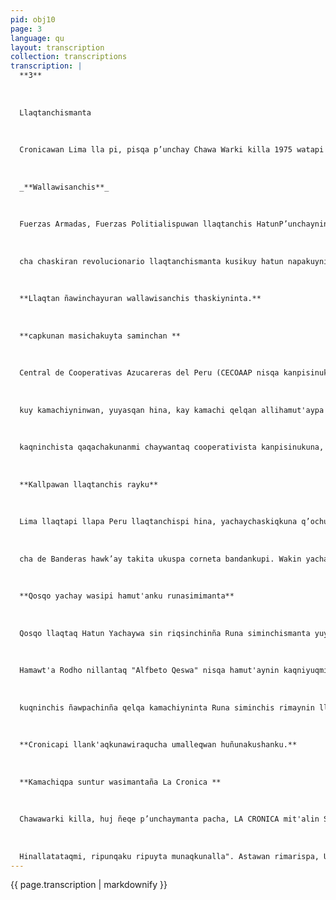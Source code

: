```yaml
---
pid: obj10
page: 3
language: qu
layout: transcription
collection: transcriptions
transcription: |
  **3**
  
  
  
  Llaqtanchismanta
  
  
  
  Cronicawan Lima lla pi, pisqa p’unchay Chawa Warki killa 1975 watapi
  
  
  
  _**Wallawisanchis**_
  
  
  
  Fuerzas Armadas, Fuerzas Politialispuwan llaqtanchis HatunP’unchayninta saminchaspa kallpawa thaskinku, chaymi qhepanqa allin yupaychasqa llaqtaq yuyayninpi, paykunan kuskachakuranku t'aqllayninkuwan Brasil hatun k’ijllupi. Yachasqanchis hina, Desfile Militar nisqanchista sayarichikuran, 154 wata ta hunt'achispa Llaqtanchis Qespimusqanta saminchaspa, kay q’ochurikuy ninchista ñawpachiran llaqtanchis Umalliq Wamink’a Juan Velasco Alvarado Kikillantaqmi llaqtanchis hunt'aran kusikuyninta mast'arispa kay kinsa chunka kuadrasninpi Brasil hatunk'ijlluta. Chaypaqmi llaqtanchis puririran túta illarimuy p’unchayninmanta pacha. Hinamantaq hunt'aranku tiyanakunata lliw Brasil hatun k’ijllupi kay p’unchaypaq sayachisqankuta, allinta qhawanankupaq, kikillantaqmi hatunwasikunamanta qhawaranku Fuerzas Armadas thaskiyninta. 10.45 tuy pachata rikhuriramun allchasqa karrupi Llaqtanchis Kamachikuqninchis Wamink’a Juan Velasc Alvarado aqnu pullisqa Primer Ministro Wamink’a Francisco Morales Bermúdez, Wamink’awan Enrique lbañez Burga Casa Militar umalliqwan paykunawan kuskachakuspa. Hinamartaq Kamachikuqninchis karrunpi purirqaran llaqtaq Umalliqkunaq qhawanan pata kama, OvaloPueblo Librekama, chaypin tarikuran iskay chunka kinsayuq kuadrasninpi Brasil hatun k’ijllupi, chaymanta pa
  
  
  
  cha chaskiran revolucionario llaqtanchismanta kusikuy hatun napakuyninta. Hatun thaskiy qallarinanpaqtaq wayna wallawisakuna qespichiranku Puka Yuraq unanchanchista raphapayananpaq Marcha de Banderas awkay takiy mast'ariypi. Hinamantaq Guardia Repúblicana uyarichiranku llaqtanchis Unanchayninta, chayman qatichispa Revolucion Peruanaq hayllinta. Chaymantaq Wamink'a Leonidas Rodriguez Figueroa Llaqtanchis Wallawisakunaq Umalliqnin achhuyuran, Juan Velasco Alvarado llaqtanchis Kamachikuqninchisman Hatun Thaskiy qallarinanpaq. Ñawinchakuspa hina kay Hatun Thaskiy qallariran, chunka hujniyuw tuy p’unchaymanta, hina tukunanpaq huj tuy chawpi p’unchay wasapaytaña, llaqtaq t'aqllay qhawayninpi Fuerzas Armadanchis thaskiran pusaq wakinchayukuspa agrupamientos nisqankupi.
  
  
  
  **Llaqtan ñawinchayuran wallawisanchis thaskiyninta.**
  
  
  
  **capkunan masichakuyta saminchan **
  
  
  
  Central de Cooperativas Azucareras del Peru (CECOAAP nisqa kanpisinukunaq masichakuy mi Gobierno Revolucionario kama chikuyninta t'aqllakuywan chaskin chaymi nin Cooperativas agrariaskuna, SAIS sutiyuq, komunidad nativas nisqawan kuskachakunanku paq Propiedad Social masichakuypi Chay kamachitan ñawpachiran kamachiqninchis, Wamink’a Juan Velasco Alvarado llaqtanchis Hatun P'unchayninpi rimariyninpi. CECOAAP masichay umalliqmi Jaime Escobal paypis rimarisqanpi kuskachakun Gobiernoq masicha
  
  
  
  kuy kamachiyninwan, yuyasqan hina, kay kamachi qelqan allihamut'aypa qespichisqanmi, Revolucion Peruanaq umalliqninmanta nisqan hina chayraq puririchikunqa agro kaqninchista, llaqta t'ijrakuyninwan kuskachakuspa. Riqsichillankutaq yuyay qelqan kupi, chaypi ninku. Gobiemunchismi allinta. masichakuy hamut'ayninta mastarishan llaqtanchis allin kawsayta tarinankama koperativaq mañakuyninta yupaychaspa hina yuyaspa kamachikunanpaq. Yapamullankutaq, "Masichakuy
  
  
  
  kaqninchista qaqachakunanmi chaywantaq cooperativista kanpisinukuna, ñoqayku azucarero hina tarpananchis Declaracion de Truillo tantanakuypi lliw rimasqanchi ta allinta hunt'akunanpaq Revolucion Peruanaq hamut'aynin", sumaqta chaninchakunanpaq. Nikullantaqmi — masichakuy empresakuna paqarinanmi komunidades kanpesinaswan, SAIS sutiyuq kanpesinokunawan, CAPkuna kanpesinu masichakuykunawan kuskachakuspa, hina ruwaspataq hunt'ananmi masichakuy kallpachayta.
  
  
  
  **Kallpawan llaqtanchis rayku**
  
  
  
  Lima llaqtapi llapa Peru llaqtanchispi hina, yachaychaskiqkuna q’ochurikuranku desfile escolar nisqankupi llaqtaq qhawananpaq. Yachananku p’achawan churakuspanku llaqtanchis qespichiyninta samincharanku. Allinta thaskiyninta saruyuspanku marcha escolar nisqa q’ochurikuy puriranku, hinamantaq hunt'arankPlaza de Armas kanchakunata chaypin lliw llaqtanchispas riran sumaqta qhawanankupaq, kikinllataqmi qhepashan yuyayninchispi Comunidad Autogestionaria de Villa E Salvador (CUAVES) hatun kuskacha kuy q’ochurikuyninta, chhaynallataq mi llaqtanchis saminchay hunt'akuran lliw llaqta markakunawan. Yupayllaykutaq imaynatas puriranku sipaskuna yachay wasikunaq Banda de Guerra nisqa kamachiyta hunt'aspa, qharikunataq allinta samincharan ku thaskiyninkuta, yachaqwasikunaq saminchay takiy marchankunapipuwan kuskachakuspa, utaqchu Mar
  
  
  
  cha de Banderas hawk’ay takita ukuspa corneta bandankupi. Wakin yachaywasikuna mast'akuranku kay q’ochurikuypi unidades motorizadas nisqankupi, huqkunataq "Husares", "Rangers" wallawisakuna hina, chay raykun llapallan qhawaqkuna allinta t'aqllakuranku wayna sipaswan kuskachakuspa. Huj yachay wasikunataq kaq’ochurikuy puriyninkupi irqe wawa kunawan kuskachakuspa puriranku, kikillantaqmi, kay wawakunapis p’ahakusqanku Proceres de la Independencia nisqa umalliq llatanchis qespichikunawan kaqlla, hinaspataq paykunapis chaskikuranku llaqta sumaq t'aqllakuyninta, phuyu p’uchay kasqanta qonqachispa llapa runañawinchaqkunata. Kay llaqtanchis Hatun P'unchayninayuyaspa, desfile escolar niso mast'arikuyninpi kikillantaq carupuriqkunapis tatipuranku k’ijllu puriyninkupi yaqa tawa tuy pacha hina desfile tukunanku kama yachakusqan hina llaqta runakuna hunt'aranku desfile k’ijllukunata.
  
  
  
  **Qosqo yachay wasipi hamut'anku runasimimanta**
  
  
  
  Qosqo llaqtaq Hatun Yachaywa sin riqsinchinña Runa siminchismanta yuyay hamut'ayninkuta. Hinatan hamawt’a Franklin Rodho Salas mast'arimun yuyayninta Runa siminchismanta, Universidad del Cusco Hatun Yachaywasi hamut'aynintawan. Kay hamawt’a yuyayninpi qespichi ran cientifico nisqa yuyayta Runa siminchis allin sumaqta mana yachaqkuna t'oqyachinankupaq, chaywan kuskachakuspa kikin Runa siminchis kinsa chunka hujniyuq fonemas nisqa wan t'oqyachikuyninta, chayman qatichispa sistema grafico nisqata, chaywan allinta qelqakunanpaq.
  
  
  
  Hamawt'a Rodho nillantaq "Alfbeto Qeswa" nisqa hamut'aynin kaqniyuqmi kinsa chunka hujniyuq fonemas nisqawan signo de globaliza cion nisqapuwan kuskachaspa, chaytas hamut'ayuranku wakin qeswa siminchis yachachiq hamawt'akunawan "San Antonio Abad" Qosqo Univer sidadmanta. Yapamullantaq Runa siminchis hamut'ayninku ñawpaqtaraq ñawinchayninwan yupaych aranku Congreso Interamericano de Indigenistas La Pallaqtapi Bolivia suyupi 1954 watapiraq. Niwallanchistaq: "Ñataq kamachi
  
  
  
  kuqninchis ñawpachinña qelqa kamachiyninta Runa siminchis rimaynin llapa llaqtanchisman mast'arikunan paq, kikillantaq llaqtanchis yachay wasikunapi yachachinanku chay kamachita saminchaspa, ñan llapa Runa simiq runa hamut'aykunaq churapaykunninta, tukuy mana allin yuya kaqnintapas runa siminchismanta ñanp’anpachankunaña, alfabeto oficialtaallinta qespichispa, ama Runa simi qelqa rimaqkuna pantanankupaq. Chay alfabeto unico nisqawanmi ch’uyata Runa siminchis rimakunqa hinaspataq qelqayninta sap’ayachin qa, allinta runasiminchista tajyachispa
  
  
  
  **Cronicapi llank'aqkunawiraqucha umalleqwan huñunakushanku.**
  
  
  
  **Kamachiqpa suntur wasimantaña La Cronica **
  
  
  
  Chawawarki killa, huj ñeqe p’unchaymanta pacha, LA CRONICA mit'alin Suntur Wasiq kamachinta hunt'anqa. Chayta nin, huj tantanakuypi Dr. Luis Gonzales Posada, LA CRONICAUmalliq, chay tantanakuymi ruwakun, qelqana wasipi, LA CRONICA mit'alichaypi rimaspa umalliqninchis yupi muran revolusiunninchis aswan mnasqanta, chayta ruwananchis, hinas pa, nin, kay mit'alipi Umalliqkuna munayku participacion nisqanchis kananta, chay raykun mañakuykichiskayta, qankuna qhawaychis allirn kasqanta, hinallataqmi qhawanaykichis mana allin kasqanta, chaytan ñuqaykuman qhawarichiwanaykichi: hinallatataqmi ñuqaykupas, nisaykiku imaynan piririshan kay mit'alinchis, chayta. Kunanpas munanin niyta, kasha millay rimaykuna, kanmi rimaq runakuna, paykuna sinchi map’a simipi ninku, Dr. Gonzales Posadamunashan kay mit'allpi qelqaq runakunata llank’ananmanta wijch’uyta, manan cheqaqchu chayqa manan pitapas wijch’usaqkuchu Sichus pipas kay mit'alimanta lluqsinqa chayqa, qella kaspacha lluqsinqa, sichus mana llapen llank'aq kuna hinachu llank'an chayqa Hinallataqmi lluqsinqaku huq ñanman aysariwayta munaqkuna, ñuqanchisqa puririsúnchis revolusiun ñanninllatan.
  
  
  
  Hinallatataqmi, ripunqaku ripuyta munaqkunalla". Astawan rimarispa, Umalliqninchis nin: "Kunan reqsichimuykichis Dr. Carlos Quiroga wiraquchata, paymi kanqa kunanmanta pacha kay mit'alipi Ñawpaqe qelqaq, hinallataq mi Reynaldo Naranjo kanqa Yuyay umalliqkuna yanapaq (chayta castellano simipi ninchis Asesor de la Dirección del Diario) Paykunapaqmi mañakuykichis yanapanaykichista. Kunan p’unchay hamunqaku, ingenjerukuna, huj perqata wijch’unankupaq kay qelqana wasi, aswan hatunkananpaq, qankuna llank’anaykichispaq, aswan allin tiyakunaykichispaq, paykuna hamunqaku mana qolqellamanta, llaqtanchispi kashanmi, paykuna hina, runakuna, llank’anku mana ima mañakuspa, chaytan mana yuyayninpi hap’inkuchu awqanchiskuna, chay raykun ñuqayku, mana kutichiykuchu chay millay rimaykunata!. Aqnata riman Dr. Gonzales Posada chaytan willakun qelqaq runakunaman, mit'allpi llank’aqkunaman.
---
```


{{ page.transcription | markdownify }}
